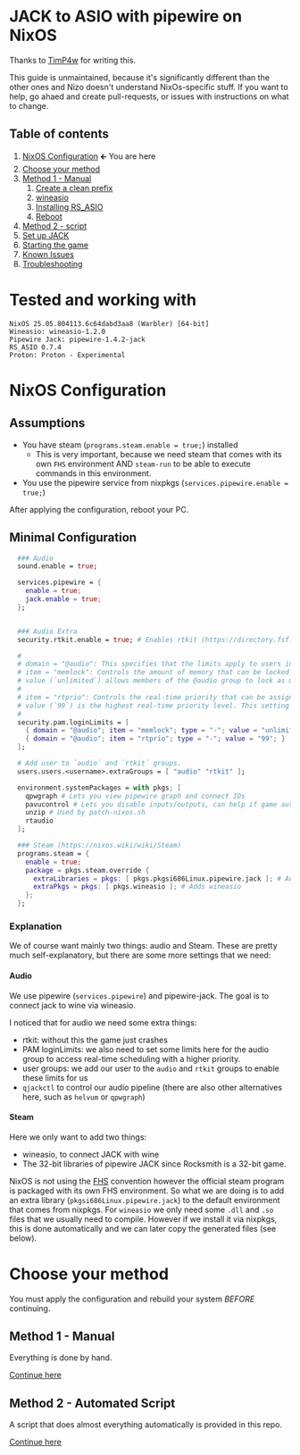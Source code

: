 # JACK to ASIO with pipewire on NixOS

Thanks to [TimP4w](https://github.com/TimP4w) for writing this.

This guide is unmaintained, because it's significantly different than the other ones and Nizo doesn't understand NixOs-specific stuff. If you want to help, go ahaed and create pull-requests, or issues with instructions on what to change.

## Table of contents

1. [NixOS Configuration](#nixos-configuration) 🡰 You are here
1. [Choose your method](#choose-your-method)
1. [Method 1 - Manual](/guides/setup/nixos/2-manual.md)
	1. [Create a clean prefix](/guides/setup/nixos/2-manual.md#create-a-clean-prefix)
	1. [wineasio](/guides/setup/nixos/2-manual.md#wineasio)
	1. [Installing RS_ASIO](/guides/setup/nixos/2-manual.md#installing-rs_asio)
	1. [Reboot](/guides/setup/nixos/2-manual.md#reboot-your-pc)
1. [Method 2 - script](/guides/setup/nixos/2-script.md)
1. [Set up JACK](/guides/setup/nixos/3.md#set-up-jack)
1. [Starting the game](/guides/setup/nixos/3.md#starting-the-game)
1. [Known Issues](/guides/setup/nixos/3.md#known-issues)
1. [Troubleshooting](/guides/setup/nixos/3.md#a-bit-of-troubleshooting)


# Tested and working with
```
NixOS 25.05.804113.6c64dabd3aa8 (Warbler) [64-bit]
Wineasio: wineasio-1.2.0
Pipewire Jack: pipewire-1.4.2-jack
RS_ASIO 0.7.4
Proton: Proton - Experimental
```

# NixOS Configuration

## Assumptions
- You have steam (`programs.steam.enable = true;`) installed
  - This is very important, because we need steam that comes with its own `FHS` environment AND `steam-run` to be able to execute commands in this environment.
- You use the pipewire service from nixpkgs (`services.pipewire.enable = true;`)

After applying the configuration, reboot your PC.


## Minimal Configuration
```nix
  ### Audio
  sound.enable = true;

  services.pipewire = {
    enable = true;
    jack.enable = true;
  };


  ### Audio Extra
  security.rtkit.enable = true; # Enables rtkit (https://directory.fsf.org/wiki/RealtimeKit)

  #
  # domain = "@audio": This specifies that the limits apply to users in the @audio group.
  # item = "memlock": Controls the amount of memory that can be locked into RAM.
  # value (`unlimited`) allows members of the @audio group to lock as much memory as needed. This is crucial for audio processing to avoid swapping and ensure low latency.
  #
  # item = "rtprio": Controls the real-time priority that can be assigned to processes.
  # value (`99`) is the highest real-time priority level. This setting allows audio applications to run with real-time scheduling, reducing latency and ensuring smoother performance.
  #
  security.pam.loginLimits = [
    { domain = "@audio"; item = "memlock"; type = "-"; value = "unlimited"; }
    { domain = "@audio"; item = "rtprio"; type = "-"; value = "99"; }
  ];

  # Add user to `audio` and `rtkit` groups.
  users.users.<username>.extraGroups = [ "audio" "rtkit" ];

  environment.systemPackages = with pkgs; [
    qpwgraph # Lets you view pipewire graph and connect IOs
    pavucontrol # Lets you disable inputs/outputs, can help if game auto-connects to bad IOs
    unzip # Used by patch-nixos.sh
    rtaudio
  ];

  ### Steam (https://nixos.wiki/wiki/Steam)
  programs.steam = {
    enable = true;
    package = pkgs.steam.override {
      extraLibraries = pkgs: [ pkgs.pkgsi686Linux.pipewire.jack ]; # Adds pipewire jack (32-bit)
      extraPkgs = pkgs: [ pkgs.wineasio ]; # Adds wineasio
    };
  };

```

### Explanation

We of course want mainly two things: audio and Steam.
These are pretty much self-explanatory, but there are some more settings that we need:

#### Audio

We use pipewire (`services.pipewire`) and pipewire-jack. The goal is to connect jack to wine via wineasio.

I noticed that for audio we need some extra things:
- rtkit: without this the game just crashes
- PAM loginLimits: we also need to set some limits here for the audio group to access real-time scheduling with a higher priority.
- user groups: we add our user to the `audio` and `rtkit` groups to enable these limits for us
- `qjackctl` to control our audio pipeline (there are also other alternatives here, such as `helvum` or `qpwgraph`)


#### Steam
Here we only want to add two things:
- wineasio, to connect JACK with wine
- The 32-bit libraries of pipewire JACK since Rocksmith is a 32-bit game.

NixOS is not using the [FHS](https://en.wikipedia.org/wiki/Filesystem_Hierarchy_Standard) convention however the official steam program is packaged with its own FHS environment. So what we are doing is to add an extra library (`pkgsi686Linux.pipewire.jack`) to the default environment that comes from nixpkgs. For `wineasio` we only need some `.dll` and `.so` files that we usually need to compile. However if we install it via nixpkgs, this is done automatically and we can later copy the generated files (see below).

# Choose your method

You must apply the configuration and rebuild your system _BEFORE_ continuing.

## Method 1 - Manual

Everything is done by hand.

[Continue here](/guides/setup/nixos/2-manual.md)

## Method 2 - Automated Script

A script that does almost everything automatically is provided in this repo.

[Continue here](/guides/setup/nixos/2-manual.md)
